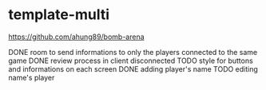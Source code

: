 # template-multi

https://github.com/ahung89/bomb-arena
 
DONE room to send informations to only the players connected to the same game
DONE review process in client disconnected
TODO style for buttons and informations on each screen
DONE adding player's name
TODO editing name's player